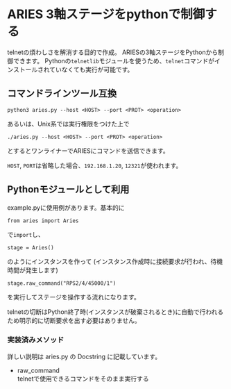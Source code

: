 # ARIES 3軸ステージをpythonで制御する
telnetの煩わしさを解消する目的で作成。
ARIESの3軸ステージをPythonから制御できます。
Pythonの`telnetlib`モジュールを使うため、`telnet`コマンドがインストールされていなくても実行が可能です。

## コマンドラインツール互換
```
python3 aries.py --host <HOST> --port <PROT> <operation>
```
あるいは、Unix系では実行権限をつけた上で
```
./aries.py --host <HOST> --port <PROT> <operation>
```
とするとワンライナーでARIESにコマンドを送信できます。

`HOST`, `PORT`は省略した場合、`192.168.1.20`, `12321`が使われます。

## Pythonモジュールとして利用
example.pyに使用例があります。基本的に
```
from aries import Aries
```
で`import`し、
```
stage = Aries()
```
のようにインスタンスを作って (インスタンス作成時に接続要求が行われ、待機時間が発生します)
```
stage.raw_command("RPS2/4/45000/1")
```
を実行してステージを操作する流れになります。

telnetの切断はPython終了時(インスタンスが破棄されるとき)に自動で行われるため明示的に切断要求を出す必要はありません。

### 実装済みメソッド
詳しい説明は aries.py の Docstring に記載しています。

- raw_command  
    telnetで使用できるコマンドをそのまま実行する
